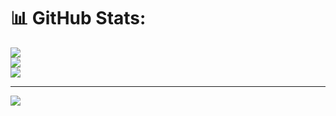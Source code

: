 # 📊 GitHub Stats:
![](https://github-readme-stats.vercel.app/api?username=1Bitif&theme=dark&hide_border=false&include_all_commits=false&count_private=false)<br/>
![](https://github-readme-streak-stats.herokuapp.com/?user=1Bitif&theme=dark&hide_border=false)<br/>
![](https://github-readme-stats.vercel.app/api/top-langs/?username=1Bitif&theme=dark&hide_border=false&include_all_commits=false&count_private=false&layout=compact)

---
[![](https://visitcount.itsvg.in/api?id=1Bitif&icon=0&color=0)](https://visitcount.itsvg.in)

<!-- Proudly created with GPRM ( https://gprm.itsvg.in ) -->
